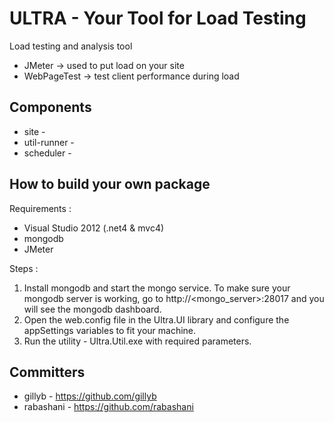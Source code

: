 ULTRA - Your Tool for Load Testing
================================

Load testing and analysis tool
 - JMeter -> used to put load on your site
 - WebPageTest -> test client performance during load

Components
-------------
* site - 
* util-runner - 
* scheduler - 

How to build your own package
-----------------------------
Requirements :
* Visual Studio 2012 (.net4 & mvc4)
* mongodb
* JMeter

Steps :
1. Install mongodb and start the mongo service. To make sure your mongodb server is working, go to http://<mongo_server>:28017 and you will see the mongodb dashboard.
2. Open the web.config file in the Ultra.UI library and configure the appSettings variables to fit your machine.
3. Run the utility - Ultra.Util.exe with required parameters.

Committers
----------
* gillyb - https://github.com/gillyb
* rabashani - https://github.com/rabashani
